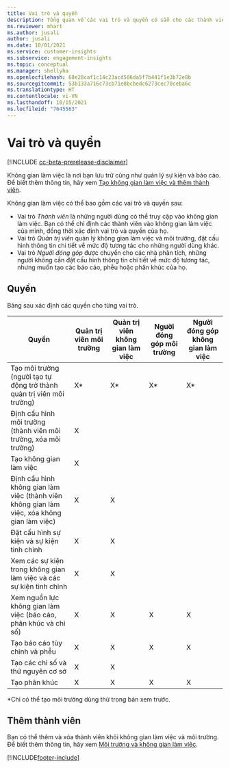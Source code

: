 ```yaml
---
title: Vai trò và quyền
description: Tổng quan về các vai trò và quyền có sẵn cho các thành viên của không gian làm việc.
ms.reviewer: mhart
ms.author: jusali
author: jusali
ms.date: 10/01/2021
ms.service: customer-insights
ms.subservice: engagement-insights
ms.topic: conceptual
ms.manager: shellyha
ms.openlocfilehash: 68e28caf1c14c23acd506da5f7b441f1e3b72e8b
ms.sourcegitcommit: 53b133a716c73cb71e8bcbedc6273cec70ceba6c
ms.translationtype: HT
ms.contentlocale: vi-VN
ms.lasthandoff: 10/15/2021
ms.locfileid: "7645563"
---
```

# <a name="roles-and-permissions"></a>Vai trò và quyền

[!INCLUDE [cc-beta-prerelease-disclaimer](includes/cc-beta-prerelease-disclaimer.md)]

Không gian làm việc là nơi bạn lưu trữ cũng như quản lý sự kiện và báo cáo. Để biết thêm thông tin, hãy xem [Tạo không gian làm việc và thêm thành viên](create-workspace.md). 

Không gian làm việc có thể bao gồm các vai trò và quyền sau:

- Vai trò *Thành viên* là những người dùng có thể truy cập vào không gian làm việc. Bạn có thể chỉ định các thành viên vào không gian làm việc của mình, đồng thời xác định vai trò và quyền của họ. 
- Vai trò *Quản trị viên* quản lý không gian làm việc và môi trường, đặt cấu hình thông tin chi tiết về mức độ tương tác cho những người dùng khác. 
- Vai trò *Người đóng góp* được chuyển cho các nhà phân tích, những người không cần đặt cấu hình thông tin chi tiết về mức độ tương tác, nhưng muốn tạo các báo cáo, phễu hoặc phân khúc của họ.

## <a name="permissions"></a>Quyền
  
Bảng sau xác định các quyền cho từng vai trò. 

| Quyền | Quản trị viên môi trường | Quản trị viên không gian làm việc | Người đóng góp môi trường | Người đóng góp không gian làm việc | 
|--|--|--|--|--|
| Tạo môi trường (người tạo tự động trở thành quản trị viên môi trường) | X* | X* | X* | X* |  
| Định cấu hình môi trường (thành viên môi trường, xóa môi trường) | X |  |  |  |  
| Tạo không gian làm việc | X |  |  |  |  
| Định cấu hình không gian làm việc (thành viên không gian làm việc, xóa không gian làm việc) | X | X |  |  |  
| Đặt cấu hình sự kiện và sự kiện tinh chỉnh | X | X | |  |  
| Xem các sự kiện trong không gian làm việc và các sự kiện tinh chỉnh | X | X | |  |  
| Xem nguồn lực không gian làm việc (báo cáo, phân khúc và chỉ số)| X | X | X | X |  
| Tạo báo cáo tùy chỉnh và phễu | X | X | X | X |  
| Tạo các chỉ số và thứ nguyên cơ sở| X | X |  |  |  
| Tạo phân khúc| X | X | X | X |  

*Chỉ có thể tạo môi trường dùng thử trong bản xem trước. 

## <a name="add-members"></a>Thêm thành viên

Bạn có thể thêm và xóa thành viên khỏi không gian làm việc và môi trường. Để biết thêm thông tin, hãy xem [Môi trường và không gian làm việc](manage-environments-workspaces.md).


[!INCLUDE[footer-include](../includes/footer-banner.md)]
